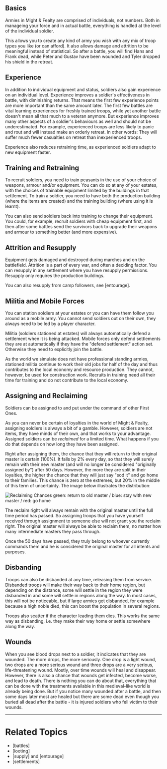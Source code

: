Basics
------
Armies in Might & Fealty are comprised of individuals, not numbers. Both in manageing your force and in actual battle, everything is handled at the level of the individual soldier.

This allows you to create any kind of army you wish with any mix of troop types you like (or can afford). It also allows damage and attrition to be meaningful instead of statistical. So after a battle, you will find Hans and Frank dead, while Peter and Gustav have been wounded and Tyler dropped his shield in the retreat.


Experience
----------
In addition to individual equipment and status, soldiers also gain experience on an individual level. Experience improves a soldier's effectiveness in battle, with diminishing returns. That means the first few experience points are more important than the same amount later. The first few battles are vital learning experiences for freshly trained troops, while yet another battle doesn't mean all that much to a veteran anymore. But experience improves many other aspects of a soldier's behaviours as well and should not be underestimated. For example, experienced troops are less likely to panic and rout and will instead make an orderly retreat. In other words: They will suffer much fewer casualties on retreat than inexperienced troops.

Experience also reduces retraining time, as experienced soldiers adapt to new equipment faster.


Training and Retraining
-----------------------
To recruit soldiers, you need to train peasants in the use of your choice of weapons, armour and/or equipment. You can do so at any of your estates, with the choices of trainable equipment limited by the buildings in that settlement. To train a soldier, you need to have both the production building (where the items are created) and the training building (where using it is learnt).

You can also send soldiers back into training to change their equipment. You could, for example, recruit soldiers with cheap equipment first, and then after some battles send the survivors back to upgrade their weapons and armour to something better (and more expensive).


Attrition and Resupply
----------------------
Equipment gets damaged and destroyed during marches and on the battlefield. Attrition is a part of every war, and often a deciding factor. You can resupply in any settlement where you have resupply permissions. Resupply only requires the production buildings.

You can also resupply from camp followers, see [entourage].


Militia and Mobile Forces
-------------------------
You can station soldiers at your estates or you can have them follow you around as a mobile army. You cannot send soldiers out on their own, they always need to be led by a player character.

Militia (soldiers stationed at estates) will always automatically defend a settlement when it is being attacked. Mobile forces only defend settlements they are at automatically if they have the "defend settlement" action set. Otherwise they need to explicitly join the battle.

As the world we simulate does not have professional standing armies, stationed militia continue to work their old jobs for half of the day and thus contributes to the local economy and resource production. They cannot, however, be used for construction work. Recruits in training need all their time for training and do not contribute to the local economy.


Assigning and Reclaiming
------------------------
Soldiers can be assigned to and put under the command of other First Ones.

As you can never be certain of loyalties in the world of Might & Fealty, assigning soldiers is always a bit of a gamble. However, soldiers are not items, they have minds of their own, and that works to your advantage. Assigned soldiers can be *reclaimed* for a limited time. What happens if you do that depends on how long they have been assigned.

Right after assigning them, the chance that they will return to their original master is certain (100%). It falls by 2% every day, so that they will surely remain with their new master (and will no longer be considered "originally assigned by") after 50 days. However, the more they are split in their loyalties, the higher the chance that they will just say "sod it" and go home to their families. This chance is zero at the extremes, but 20% in the middle of this term of uncertainty. The image below illustrates the distribution:

![Reclaiming Chances](/bundles/bm2site/images/reclaim.png "Reclaiming Chances")
green: return to old master / blue: stay with new master / red: go home

The reclaim right will always remain with the original master until the full time period has passed. So assigning troops that you have yourself received through assignment to someone else will not grant you the reclaim right. The original master will always be able to reclaim them, no matter how many intermediate masters they pass through.

Once the 50 days have passed, they truly belong to whoever currently commands them and he is considered the original master for all intents and purposes.


Disbanding
----------
Troops can also be disbanded at any time, releasing them from service. Disbanded troops will make their way back to their home region, but depending on the distance, some will settle in the region they were disbanded in and some will settle in regions along the way. In most cases, this will not be noticeable, but if large armies get disbanded, for example because a high noble died, this can boost the population in several regions.

Troops also scatter if the character leading them dies. This works the same way as disbanding, i.e. they make their way home or settle somewhere along the way.


Wounds
------
When you see blood drops next to a soldier, it indicates that they are wounded. The more drops, the more seriously. One drop is a light wound, two drops are a more serious wound and three drops are a very serious, life-threatening wound. Mostly, over time wounds will heal and disappear. However, there is also a chance that wounds get infected, become worse, and lead to death. There is nothing you can do about that, everything that can be done with the treatments available in this medieval-like world is already being done. But if you notice many wounded after a battle, and then some days later most are healed but there are some dead even though you buried all dead after the battle - it is injured soldiers who fell victim to their wounds.


---

Related Topics
==============
* [battles]
* [looting]
* [supply] and [entourage]
* [settlements]

